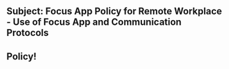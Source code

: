 ## Subject: Focus App Policy for Remote Workplace - Use of Focus App and Communication Protocols

## Policy!


